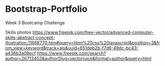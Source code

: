 # Bootstrap-Portfolio
Week 3  Bootcamp Challenge


Skills photos https://www.freepik.com/free-vector/advanced-computer-skills-abstract-concept-illustration_11668770.htm#query=html%20css%20javascript&position=3&from_view=keyword&track=ais&uuid=651deb2b-f7d6-49dc-bc43-a436b3a08ecf
https://www.freepik.com/search?author=26713452&authorSlug=vectorjuice&format=author&query=html